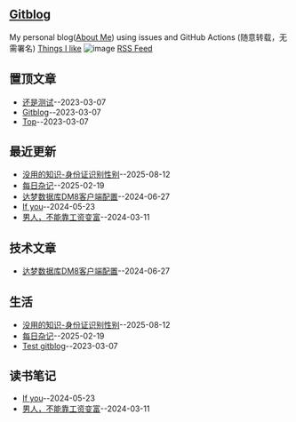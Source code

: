 ## [Gitblog](https://yanjr.github.io/gitblog/)
My personal blog([About Me](https://github.com/yanjr/gitblog/issues/282)) using issues and GitHub Actions (随意转载，无需署名)
[Things I like](https://github.com/yanjr/gitblog/issues/311)
![image](https://github.com/user-attachments/assets/a168bf11-661e-4566-b042-7fc9544de528)
[RSS Feed](https://raw.githubusercontent.com/yanjr/gitblog/master/feed.xml)

## 置顶文章
- [还是测试](https://github.com/yanjr/gitblog/issues/4)--2023-03-07
- [Gitblog](https://github.com/yanjr/gitblog/issues/3)--2023-03-07
- [Top](https://github.com/yanjr/gitblog/issues/2)--2023-03-07
## 最近更新
- [没用的知识-身份证识别性别](https://github.com/yanjr/gitblog/issues/10)--2025-08-12
- [每日杂记](https://github.com/yanjr/gitblog/issues/8)--2025-02-19
- [达梦数据库DM8客户端配置](https://github.com/yanjr/gitblog/issues/7)--2024-06-27
- [If you](https://github.com/yanjr/gitblog/issues/6)--2024-05-23
- [男人，不能靠工资变富](https://github.com/yanjr/gitblog/issues/5)--2024-03-11
## 技术文章

- [达梦数据库DM8客户端配置](https://github.com/yanjr/gitblog/issues/7)--2024-06-27
## 生活

- [没用的知识-身份证识别性别](https://github.com/yanjr/gitblog/issues/10)--2025-08-12
- [每日杂记](https://github.com/yanjr/gitblog/issues/8)--2025-02-19
- [Test gitblog](https://github.com/yanjr/gitblog/issues/1)--2023-03-07
## 读书笔记

- [If you](https://github.com/yanjr/gitblog/issues/6)--2024-05-23
- [男人，不能靠工资变富](https://github.com/yanjr/gitblog/issues/5)--2024-03-11
